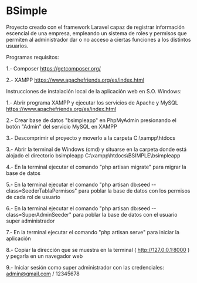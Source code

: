 # BSimple

Proyecto creado con el framework Laravel capaz de registrar información escencial de una empresa, 
empleando un sistema de roles y permisos que permiten al administrador dar o no acceso a ciertas funciones a los distintos usuarios.


Programas requisitos:

1.- Composer https://getcomposer.org/

2.- XAMPP https://www.apachefriends.org/es/index.html


Instrucciones de instalación local de la aplicación web en S.O. Windows:

1.- Abrir programa XAMPP y ejecutar los servicios de Apache y MySQL https://www.apachefriends.org/es/index.html

2.- Crear base de datos "bsimpleapp" en PhpMyAdmin presionando el botón "Admin" del servicio MySQL en XAMPP

3.- Descomprimir el proyecto y moverlo a la carpeta C:\xampp\htdocs

3.- Abrir la terminal de Windows (cmd) y situarse en la carpeta donde está alojado el directorio bsimpleapp C:\xampp\htdocs\BSIMPLE\bsimpleapp

4.- En la terminal ejecutar el comando "php artisan migrate" para migrar la base de datos

5.- En la terminal ejecutar el comando "php artisan db:seed --class=SeederTablaPermisos" para poblar la base de datos con los permisos de cada rol de usuario

6.- En la terminal ejecutar el comando "php artisan db:seed --class=SuperAdminSeeder" para poblar la base de datos con el usuario super administrador 

7.- En la terminal ejecutar el comando "php artisan serve" para iniciar la aplicación

8.- Copiar la dirección que se muestra en la terminal ( http://127.0.0.1:8000 ) y pegarla en un navegador web

9.- Iniciar sesión como super administrador con las credenciales: admin@gmail.com / 12345678
